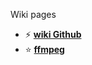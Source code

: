 Wiki pages

* ⚡ **[wiki Github](https://github.com/ViktorWEBS/wiki/wiki/wiki-github/)**
* ⭐️ **[ffmpeg](https://github.com/ViktorWEBS/ffmpeg/wiki/_Sidebar-Menu-ffmpeg/)**
